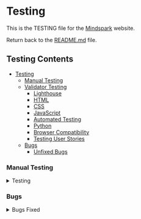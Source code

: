 # Testing

This is the TESTING file for the [Mindspark](https://mind-spark-139c9f977593.herokuapp.com/) website.

Return back to the [README.md](README.md) file.


## Testing Contents  
  
- [Testing](#testing)
  - [Manual Testing](#manual-testing)
  - [Validator Testing](#validator-testing)
    - [Lighthouse](#lighthouse)
    - [HTML](#html)
    - [CSS](#css)
    - [JavaScript](#javascript)
    - [Automated Testing](#automated-testing)
    - [Python](#python)
    - [Browser Compatibility](#browser-compatibility)
    - [Testing User Stories](#testing-user-stories)
  - [Bugs](#bugs)
    - [Unfixed Bugs](#unfixed-bugs)


### Manual Testing

<details>
<summary>Testing</summary>
<br>
 

| **Page Name**       | **Action**                                           | **Expected Behavior**                                               | **Pass/Fail** | **Tested** |
|---------------------|------------------------------------------------------|----------------------------------------------------------------------|--------------|------------|
| **Base**           | Click on the message icon                            | Redirects to the contact page                                       | ✅ Pass      | Yes        |
| **Base**           | Use the search bar                                   | Allows users to search for content successfully                      | ✅ Pass      | Yes        |
| **Base**           | Click on navigation links                            | Navigates to the respective pages                                    | ✅ Pass      | Yes        |
| **Base**           | Click on the website logo                           | Redirects to the home page                                           | ✅ Pass      | Yes        |
| **Base**           | Open on smaller screens                              | Displays a responsive hamburger menu                                | ✅ Pass      | Yes        |
| **Base**           | Check for favicon                                    | Favicon is properly displayed                                       | ✅ Pass      | Yes        |
| **Home**           | View the homepage carousel                          | Three sliding images transition smoothly                            | ✅ Pass      | Yes        |
| **Home**           | View the About section                              | Displays images and a "Shop" button linking to the shop page        | ✅ Pass      | Yes        |
| **Home**           | View Latest Blogs section                           | Blog content is displayed with a "Read Blog" button                 | ✅ Pass      | Yes        |
| **Home**           | Click "Read Blog" button                            | Navigates to the respective blog page                               | ✅ Pass      | Yes        |
| **Home**           | Submit a testimonial                               | Redirects to login page if user is unauthenticated                  | ✅ Pass      | Yes        |
| **Home**           | Submit a testimonial (authenticated user)           | User can leave a review through a form                              | ✅ Pass      | Yes        |
| **Home**           | Edit or delete own testimonial                      | Users can modify or remove their own reviews                        | ✅ Pass      | Yes        |
| **Home**           | View testimonials                                   | All users (authenticated & unauthenticated) can see reviews         | ✅ Pass      | Yes        |
| **Home**           | Admins can delete inappropriate testimonials to maintain content quality | Admin has the ability to delete testimonials submitted by both authenticated and unauthenticated users.| ✅ Pass      | Yes        |
| **Home**           | Any user can subscribe to the newsletter to receive updates. | Users can sign up for the newsletter to stay updated. | ✅ Pass      | Yes        |
| **Footer (Base)**  | Click on social media links                         | Redirects to respective social media platforms                      | ✅ Pass      | Yes        |
| **Footer (Base)**  | Click on Privacy Policy link                        | Navigates to the Privacy Policy page                                | ✅ Pass      | Yes        |
| **Footer (Base)**  | Check for free delivery message                     | "Free Delivery on Orders Above €50" message is visible             | ✅ Pass      | Yes        |
| **Blog Page**      | Admin adds new blog post                            | UI allows adding a blog post with title, content, and image         | ✅ Pass      | Yes        |
| **Blog Page**      | Admin saves blog post as draft                      | Blog remains hidden from public view                                | ✅ Pass      | Yes        |
| **Blog Page**      | Admin publishes blog post                           | Blog becomes visible to all users                                   | ✅ Pass      | Yes        |
| **Blog Page**      | Admin edits a blog post                             | UI allows editing the title, content, and image                     | ✅ Pass      | Yes        |
| **Blog Page**      | Admin deletes a blog post                           | Blog is removed from the system                                    | ✅ Pass      | Yes        |
| **Blog Page**      | Click "Cancel" while editing                        | Redirects to blog list without saving changes                      | ✅ Pass      | Yes        |
| **Blog Page**      | View blog posts                                     | Only published blog posts are visible to all users                  | ✅ Pass      | Yes        |
| **Shop Page**      | View all products                                   | Displays all available products with images, name, and price       | ✅ Pass      | Yes        |
| **Shop Page**      | Click on a product                                 | Redirects to the product detail page                               | ✅ Pass      | Yes        |
| **Product Detail** | View product details                               | Displays product image, rating, description, price, qty, stock, share option and "Add to Cart" button | ✅ Pass  | Yes        |
| **Product Detail** | View product details to the authenticated users     | Displays product image, rating, description, price, qty, stock, share option and "Add to Cart" and "Add to Wishlist" button | ✅ Pass  | Yes        |
| **Product Detail** | Admin can edit and delete a product through the UI    | Admin can update product image, rating, description, price, in stock through the UI | ✅ Pass  | Yes        |
| **Product Detail** | Click "Add to Cart"                                | Product is added to the cart   logged in                     |                                     | ✅ Pass      | Yes        |
| **Product Detail** | Click "Add to Wishlist" by authenticated users   | Product is added to the wishlist                                     | ✅ Pass      | Yes        |
| **Product Detail** | View related products                              | Displays other recommended products                                | ✅ Pass      | Yes        |
| **Login Page**     | Enter valid credentials and submit                 | User is logged in successfully                                    | ✅ Pass      | Yes        |
| **Login Page**     | Enter invalid credentials                          | Error message is displayed                                       | ✅ Pass      | Yes        |
| **Forgot Password**     | User can click on forgot password                | An email is sent to change the password                  | ✅ Pass      | Yes        |
| **Logout**        | Click logout button                                 | User is logged out and redirected to the login page               | ✅ Pass      | Yes        |
| **Signup Page**   | Enter valid details and submit                      | User is registered successfully and an email confirmation link is sent | ✅ Pass      | Yes        |
| **Signup Page**   | Enter invalid/missing details                       | Error messages are displayed                                     | ✅ Pass      | Yes        |
| **FAQs Page**     | View FAQs section                                   | All questions and answers are displayed                          | ✅ Pass      | Yes        |
| **Profile Page**  | View profile details                               | Displays user details with an option to update                   | ✅ Pass      | Yes        |
| **Profile Page**  | Update profile information                          | Changes are saved successfully                                   | ✅ Pass      | Yes        |
| **Update Password** | Change password successfully                     | User can log in with a new password                             | ✅ Pass      | Yes        |
| **Delete Account** | Click "Delete Account" and confirm                 | Account is permanently removed and an email confirmation is sent                                | ✅ Pass      | Yes        |
| **Add a product** | Admin can add a product through UI                 | Added product can be viewed in shop page                               | ✅ Pass      | Yes        |
| **Wishlist Page** | Click "Add to Wishlist" (Unauthenticated user)      | Redirects to login page                                        | ✅ Pass      | Yes        |
| **Wishlist Page** | Click "Add to Wishlist" (Authenticated user)        | Product is saved to the wishlist                               | ✅ Pass      | Yes        |
| **Wishlist Page** | View wishlist                                      | Displays saved products                                       | ✅ Pass      | Yes        |
| **Wishlist Page** | Remove product from wishlist                       | Product is removed successfully                               | ✅ Pass      | Yes        |
| **Wishlist Page** | Add product from wishlist to Cart                       | Product is added to cart successfully                               | ✅ Pass      | Yes        |
| **Cart Page**     | View cart                                          | Displays all added products with quantity and total price     | ✅ Pass      | Yes        |
| **Cart Page**     | Update product quantity                            | Price updates accordingly                                    | ✅ Pass      | Yes        |
| **Cart Page**     | Remove product from cart                           | Product is removed successfully                             | ✅ Pass      | Yes        |
| **Checkout Page** | Click "Proceed to Checkout"                       | Redirects to checkout page                                  | ✅ Pass      | Yes        |
| **Checkout Page** | Enter shipping details and complete order          | Order is placed successfully                                | ✅ Pass      | Yes        |
| **Checkout Page** | Enter incorrect details                            | Error messages are displayed                               | ✅ Pass      | Yes        |
| **Thank You Page** | View order confirmation message                   | Displays order details and "Continue Shopping" button      | ✅ Pass      | Yes        |

<hr>

- Mindspark website is tested and verified with no issues in different browsers:
  
  - [Google Chrome](https://www.google.com/intl/en_in/chrome/)
  - [Mozilla Firefox](https://www.mozilla.org/en-US/firefox/)
  - [Microsoft Edge](https://www.microsoft.com/en-us/edge/welcome?form=MA13FJ)

- Mindspark webpage is tested and verified that my website is responsive in various screen devices by using Google chrome web developer tools
  
  - Laptop
  - Tablet
  - Large screen mobile
  - Desktop

<hr>

### Validator Testing

### Lighthouse

All pages passed through the Lighthouse test. The performance score is lower due to image aspect ratios, the absence of WebP images, and the use of Stripe and jQuery CDN. I will analyze these factors in future versions to identify improvements and enhance performance.

![Lighthouse test for all Apps in Mobile](read-me/testing-validators/lighthouse-mobile/1.JPG)
![Lighthouse test for all Apps in Mobile](read-me/testing-validators/lighthouse-mobile/2.JPG)
![Lighthouse test for all Apps in Mobile](read-me/testing-validators/lighthouse-mobile/3.JPG)
![Lighthouse test for all Apps in Mobile](read-me/testing-validators/lighthouse-mobile/4.JPG)
![Lighthouse test for all Apps in Mobile](read-me/testing-validators/lighthouse-mobile/5.JPG)
![Lighthouse test for all Apps in Mobile](read-me/testing-validators/lighthouse-mobile/6.JPG)
![Lighthouse test for all Apps in Mobile](read-me/testing-validators/lighthouse-mobile/7.JPG)
![Lighthouse test for all Apps in Mobile](read-me/testing-validators/lighthouse-mobile/8.JPG)
![Lighthouse test for all Apps in Mobile](read-me/testing-validators/lighthouse-mobile/9.JPG)
![Lighthouse test for all Apps in Mobile](read-me/testing-validators/lighthouse-mobile/10.JPG)
![Lighthouse test for all Apps in Mobile](read-me/testing-validators/lighthouse-mobile/11.JPG)
![Lighthouse test for all Apps in Mobile](read-me/testing-validators/lighthouse-mobile/12.JPG)
![Lighthouse test for all Apps in Mobile](read-me/testing-validators/lighthouse-mobile/13.JPG)
![Lighthouse test for all Apps in Mobile](read-me/testing-validators/lighthouse-mobile/14.JPG)
![Lighthouse test for all Apps in Mobile](read-me/testing-validators/lighthouse-mobile/15.JPG)
![Lighthouse test for all Apps in Mobile](read-me/testing-validators/lighthouse-mobile/16.JPG)
![Lighthouse test for all Apps in Mobile](read-me/testing-validators/lighthouse-mobile/17.JPG)

<hr>

![Lighthouse test for all Apps in Desktop](read-me/testing-validators/lighthouse-desktop/1.JPG)
![Lighthouse test for all Apps in Desktop](read-me/testing-validators/lighthouse-desktop/2.JPG)
![Lighthouse test for all Apps in Desktop](read-me/testing-validators/lighthouse-desktop/3.JPG)
![Lighthouse test for all Apps in Desktop](read-me/testing-validators/lighthouse-desktop/4.JPG)
![Lighthouse test for all Apps in Desktop](read-me/testing-validators/lighthouse-desktop/5.JPG)
![Lighthouse test for all Apps in Desktop](read-me/testing-validators/lighthouse-desktop/6.JPG)
![Lighthouse test for all Apps in Desktop](read-me/testing-validators/lighthouse-desktop/7.JPG)
![Lighthouse test for all Apps in Desktop](read-me/testing-validators/lighthouse-desktop/8.JPG)
![Lighthouse test for all Apps in Desktop](read-me/testing-validators/lighthouse-desktop/9.JPG)
![Lighthouse test for all Apps in Desktop](read-me/testing-validators/lighthouse-desktop/10.JPG)
![Lighthouse test for all Apps in Desktop](read-me/testing-validators/lighthouse-desktop/11.JPG)
![Lighthouse test for all Apps in Desktop](read-me/testing-validators/lighthouse-desktop/12.JPG)
![Lighthouse test for all Apps in Desktop](read-me/testing-validators/lighthouse-desktop/13.JPG)
![Lighthouse test for all Apps in Desktop](read-me/testing-validators/lighthouse-desktop/14.JPG)
![Lighthouse test for all Apps in Desktop](read-me/testing-validators/lighthouse-desktop/15.JPG)
![Lighthouse test for all Apps in Desktop](read-me/testing-validators/lighthouse-desktop/16.JPG)

<hr>

### HTML

All pages have passed through the [W3 Markup HTML Validator](https://validator.w3.org/). I navigated to each page of the deployed site and used the "View Page Source" option to access the HTML code, and validated it in the W3C Markup HTML Validator.

![All pages passed through the HTML validator](read-me/testing-validators/html-validator/1.JPG)

<hr>

### CSS

CSS stylesheet have passed through the [W3 CSS Validator](https://jigsaw.w3.org/css-validator/)

![CSS stylesheet passed through the CSS validator](read-me/testing-validators/css-validator/1.JPG)

<hr>

### JS Hint

JSHint was used to look for errors in js files. No warnings found.

![JS code passed through the JS Hint](read-me/testing-validators/js-hint-validator/1.JPG)
  
<hr>

### Automated Testing

tests.py resulted no issues for my wishlist app and contact app.

![Automated Testing](read-me/testing-validators/automated-test.JPG)


### Python

[CI Python Linter](https://pep8ci.herokuapp.com/#) was used to validate the Python files. Couldn't able to adjust the long characters. I have included some screenshots with the results below.

| Features     	| Models.py                                                   	| Forms.py                                                    	| Admin.py                                                    	| Tests.py                                                 	| Views.py                                                    	| Urls.py                                                     	| Widgets.py                                           	| Contexts.py                                          	| Signals.py                                               	| webhook_handler.py                                       	| webhooks.py                                              	|
|--------------	|-------------------------------------------------------------	|-------------------------------------------------------------	|-------------------------------------------------------------	|----------------------------------------------------------	|-------------------------------------------------------------	|-------------------------------------------------------------	|------------------------------------------------------	|------------------------------------------------------	|----------------------------------------------------------	|----------------------------------------------------------	|----------------------------------------------------------	|
| Home         	| N/A                                                         	| N/A                                                         	| N/A                                                         	| N/A                                                      	| ![Home](read-me/testing-validators/ci-linter/1.JPG)         	| ![Home](read-me/testing-validators/ci-linter/2.JPG)         	| N/A                                                  	| N/A                                                  	| N/A                                                      	| N/A                                                      	| N/A                                                      	|
| Blog         	| ![Blog](read-me/testing-validators/ci-linter/3.JPG)         	| ![Blog](read-me/testing-validators/ci-linter/4.JPG)         	| ![Blog](read-me/testing-validators/ci-linter/5.JPG)         	| N/A                                                      	| ![Blog](read-me/testing-validators/ci-linter/6.JPG)         	| ![Blog](read-me/testing-validators/ci-linter/7.JPG)         	| N/A                                                  	| N/A                                                  	| N/A                                                      	| N/A                                                      	| N/A                                                      	|
| Shop         	| ![Shop](read-me/testing-validators/ci-linter/8.JPG)         	| ![Shop](read-me/testing-validators/ci-linter/9.JPG)         	| ![Shop](read-me/testing-validators/ci-linter/10.JPG)        	| N/A                                                      	| ![Shop](read-me/testing-validators/ci-linter/11.JPG)        	| ![Shop](read-me/testing-validators/ci-linter/12.JPG)        	| ![Shop](read-me/testing-validators/ci-linter/13.JPG) 	| N/A                                                  	| N/A                                                      	| N/A                                                      	| N/A                                                      	|
| Profiles     	| ![Profiles](read-me/testing-validators/ci-linter/14.JPG)    	| ![Profiles](read-me/testing-validators/ci-linter/15.JPG)    	| ![Profiles](read-me/testing-validators/ci-linter/16.JPG)    	| N/A                                                      	| ![Profiles](read-me/testing-validators/ci-linter/17.JPG)    	| ![Profiles](read-me/testing-validators/ci-linter/18.JPG)    	| N/A                                                  	| N/A                                                  	| N/A                                                      	| N/A                                                      	| N/A                                                      	|
| Wishlist     	| ![Wishlist](read-me/testing-validators/ci-linter/19.JPG)    	| N/A                                                         	| ![Wishlist](read-me/testing-validators/ci-linter/20.JPG)    	| ![Wishlist](read-me/testing-validators/ci-linter/21.JPG) 	| ![Wishlist](read-me/testing-validators/ci-linter/22.JPG)    	| ![Wishlist](read-me/testing-validators/ci-linter/23.JPG)    	| N/A                                                  	| N/A                                                  	| N/A                                                      	| N/A                                                      	| N/A                                                      	|
| Cart         	| N/A                                                         	| N/A                                                         	| N/A                                                         	| N/A                                                      	| ![Cart](read-me/testing-validators/ci-linter/24.JPG)        	| ![Cart](read-me/testing-validators/ci-linter/25.JPG)        	| N/A                                                  	| ![Cart](read-me/testing-validators/ci-linter/26.JPG) 	| N/A                                                      	| N/A                                                      	| N/A                                                      	|
| Checkout     	| ![Checkout](read-me/testing-validators/ci-linter/27.JPG)    	| ![Checkout](read-me/testing-validators/ci-linter/28.JPG)    	| ![Checkout](read-me/testing-validators/ci-linter/29.JPG)    	| N/A                                                      	| ![Checkout](read-me/testing-validators/ci-linter/30.JPG)    	| ![Checkout](read-me/testing-validators/ci-linter/31.JPG)    	| N/A                                                  	| N/A                                                  	| ![Checkout](read-me/testing-validators/ci-linter/32.JPG) 	| ![Checkout](read-me/testing-validators/ci-linter/33.JPG) 	| ![Checkout](read-me/testing-validators/ci-linter/34.JPG) 	|
| Contact      	| ![Contact](read-me/testing-validators/ci-linter/35.JPG)     	| ![Contact](read-me/testing-validators/ci-linter/36.JPG)     	| ![Contact](read-me/testing-validators/ci-linter/37.JPG)     	| ![Contact](read-me/testing-validators/ci-linter/38.JPG)  	| ![Contact](read-me/testing-validators/ci-linter/39.JPG)     	| ![Contact](read-me/testing-validators/ci-linter/40.JPG)     	| N/A                                                  	| N/A                                                  	| N/A                                                      	| N/A                                                      	| N/A                                                      	|
| Testimonials 	| ![Testimonial](read-me/testing-validators/ci-linter/41.JPG) 	| ![Testimonial](read-me/testing-validators/ci-linter/42.JPG) 	| ![Testimonial](read-me/testing-validators/ci-linter/43.JPG) 	| N/A                                                      	| ![Testimonial](read-me/testing-validators/ci-linter/44.JPG) 	| ![Testimonial](read-me/testing-validators/ci-linter/45.JPG) 	| N/A                                                  	| N/A                                                  	| N/A                                                      	| N/A                                                      	| N/A                                                      	|
<hr>

### Testing User Stories

User Stories are documented in the Mindspark [GitHub Projects Board](https://github.com/users/klsoundarya/projects/5). User Stories are numbered, with Acceptance Criteria and Tasks detailed within. All features were tested to ensure that they provided the user with the expected output and action.


| User Story                    	| Acceptance Criteria Met? 	| Pass/Fail 	|
|-------------------------------	|--------------------------	|-----------	|
| Home                          	| Yes                      	| Pass      	|
| Navigation                    	| Yes                      	| Pass      	|
| Footer                        	| yes                      	| Pass      	|
| Register Page                 	| Yes                      	| Pass      	|
| Login Page                    	| Yes                      	| Pass      	|
| Logout Page                   	| Yes                      	| Pass      	|
|Shop Page               	| Yes                      	| Pass      	|
| Product-detail Posts               	| Yes                      	| Pass      	|
| Update Password               	| Yes                      	| Pass      	|
| Contact Page                  	| Yes                      	| Pass      	|
| Blog Page                    	| Yes                      	| Pass      	|
| Newsletter subscription                   	| Yes                      	| Pass      	|
| My profile              	| Yes                      	| Pass      	|
| Add a product          	| Yes                      	| Pass      	|
| Wishlist     	| Yes                      	| Pass      	|
| Cart   	| Yes                      	| Pass      	|
| Checkout          	| Yes                      	| Pass      	|
| Thank you checkout 	| Yes                      	| Pass      	|
| Delete Account                      	| Yes                      	| Pass      	|
| Add clear button            	| Yes                      	| Pass       	|
| Add edit/update button for blog           	| Yes                      	| Pass       	|
| Add edit/update button for product          	| Yes                      	| Pass       	|
| Add edit/delete button for testimonial review          	| Yes                      	| Pass       	|

<hr>

</details>

### Bugs

<details>
<summary>Bugs Fixed</summary>
<br>

- When a user submits a form on the contact details page, if they use the erase functionality (e.g., clearing or editing the form) and attempt to fill in the details and resubmit, a 403 Forbidden CSRF token error occurs. However, if the page is refreshed before submitting the form, the submission works as expected.

- Emails not sent for user signup, order checkout, or forgot password when using an incognito tab.

- If any issues occur during checkout, a 500 Internal Server Error is displayed.
![500 server error](read-me/bugs/500-internal-error.JPG) 

| No. 	| Bugs                                            	| Notes 	|
|-----	|-------------------------------------------------	|-------	|
| 1.  	| ![Bug 1](read-me/bugs/html-validator/1.JPG)     	| Fixed 	|
| 2.  	| ![Bug 2](read-me/bugs/html-validator/2.JPG)     	| Fixed 	|
| 3.  	| ![Bug 3](read-me/bugs/html-validator/3.JPG)     	| Fixed 	|
| 4.  	| ![Bug 4](read-me/bugs/html-validator/4.JPG)     	| Fixed 	|
| 5.  	| ![Bug 5](read-me/bugs/html-validator/5.JPG)     	| Fixed 	|
| 6.  	| ![Bug 6](read-me/bugs/html-validator/6.JPG)     	| Fixed 	|
| 7. 	  | ![Bug 7](read-me/bugs/js-hint-validator/1.JPG) 	  | Fixed 	|
| 8. 	  | ![Bug 8](read-me/bugs/ci-linter/1.JPG) 	          | Fixed 	|
| 9. 	  | ![Bug 9](read-me/bugs/ci-linter/2.JPG) 	          | Fixed 	|
| 10. 	  | ![Bug 10](read-me/bugs/ci-linter/3.JPG) 	          | Fixed 	|
| 11. 	  | ![Bug 11](read-me/bugs/ci-linter/4.JPG) 	          | Fixed 	|
| 12. 	  | ![Bug 12](read-me/bugs/ci-linter/5.JPG) 	          | Fixed 	|
| 13. 	  | ![Bug 13](read-me/bugs/ci-linter/6.JPG) 	          | Fixed 	|


### Unfixed Bugs

- On the checkout success page, the dropdowns for "Shop" and "Account" do not transition smoothly.

- I will look in the future to making the product disappear from the wishlist when added to the cart.

-  500 Error When Deleted Product Exists in admin Wishlist/Cart.
  - Identified issue where removing a product from the database while it's in a admin cart or wishlist causes a server error. 
  - The error persists until the cache cookie is cleared. 

- When removing products from the wishlist, the alert message bar also displays the cart update notification when items are in cart. I'll address this issue later.

![wishlist bug](read-me/bugs/wishlist_remove.JPG) 

</details>